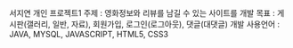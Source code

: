 서지연 개인 프로젝트1
주제 : 영화정보와 리뷰를 남길 수 있는 사이트를 개발
목표 : 게시판(갤러리, 일반, 자료), 회원가입, 로그인(로그아웃), 댓글(대댓글) 개발
사용언어 : JAVA, MYSQL, JAVASCRIPT, HTML5, CSS3


